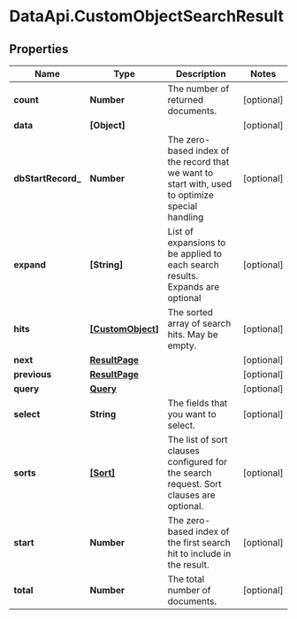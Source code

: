 # DataApi.CustomObjectSearchResult

## Properties
Name | Type | Description | Notes
------------ | ------------- | ------------- | -------------
**count** | **Number** | The number of returned documents. | [optional] 
**data** | **[Object]** |  | [optional] 
**dbStartRecord_** | **Number** | The zero-based index of the record that we want to start with, used to optimize special handling | [optional] 
**expand** | **[String]** | List of expansions to be applied to each search results. Expands are optional | [optional] 
**hits** | [**[CustomObject]**](CustomObject.md) | The sorted array of search hits. May be empty. | [optional] 
**next** | [**ResultPage**](ResultPage.md) |  | [optional] 
**previous** | [**ResultPage**](ResultPage.md) |  | [optional] 
**query** | [**Query**](Query.md) |  | [optional] 
**select** | **String** | The fields that you want to select. | [optional] 
**sorts** | [**[Sort]**](Sort.md) | The list of sort clauses configured for the search request. Sort clauses are optional. | [optional] 
**start** | **Number** | The zero-based index of the first search hit to include in the result. | [optional] 
**total** | **Number** | The total number of documents. | [optional] 
